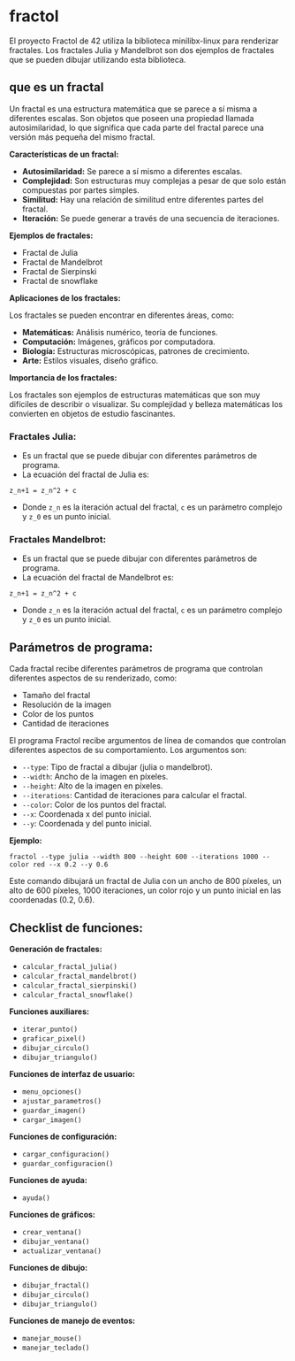 # fractol

El proyecto Fractol de 42 utiliza la biblioteca minilibx-linux para renderizar fractales. Los 
fractales Julia y Mandelbrot son dos ejemplos de fractales que se pueden dibujar utilizando 
esta biblioteca.

## que es un fractal

Un fractal es una estructura matemática que se parece a sí misma a diferentes escalas. Son 
objetos que poseen una propiedad llamada autosimilaridad, lo que significa que cada parte del 
fractal parece una versión más pequeña del mismo fractal.

**Características de un fractal:**

* **Autosimilaridad:** Se parece a sí mismo a diferentes escalas.
* **Complejidad:** Son estructuras muy complejas a pesar de que solo están compuestas por 
partes simples.
* **Similitud:** Hay una relación de similitud entre diferentes partes del fractal.
* **Iteración:** Se puede generar a través de una secuencia de iteraciones.

**Ejemplos de fractales:**

* Fractal de Julia
* Fractal de Mandelbrot
* Fractal de Sierpinski
* Fractal de snowflake

**Aplicaciones de los fractales:**

Los fractales se pueden encontrar en diferentes áreas, como:

* **Matemáticas:** Análisis numérico, teoría de funciones.
* **Computación:** Imágenes, gráficos por computadora.
* **Biología:** Estructuras microscópicas, patrones de crecimiento.
* **Arte:** Estilos visuales, diseño gráfico.

**Importancia de los fractales:**

Los fractales son ejemplos de estructuras matemáticas que son muy difíciles de describir o 
visualizar. Su complejidad y belleza matemáticas los convierten en objetos de estudio 
fascinantes.

### **Fractales Julia:**

* Es un fractal que se puede dibujar con diferentes parámetros de programa.
* La ecuación del fractal de Julia es:

```
z_n+1 = z_n^2 + c
```

* Donde `z_n` es la iteración actual del fractal, `c` es un parámetro complejo y `z_0` es un 
punto inicial.

### **Fractales Mandelbrot:**

* Es un fractal que se puede dibujar con diferentes parámetros de programa.
* La ecuación del fractal de Mandelbrot es:

```
z_n+1 = z_n^2 + c
```

* Donde `z_n` es la iteración actual del fractal, `c` es un parámetro complejo y `z_0` es un 
punto inicial.

## **Parámetros de programa:**

Cada fractal recibe diferentes parámetros de programa que controlan diferentes aspectos de su 
renderizado, como:

* Tamaño del fractal
* Resolución de la imagen
* Color de los puntos
* Cantidad de iteraciones

El programa Fractol recibe argumentos de línea de comandos que controlan diferentes aspectos 
de su comportamiento. Los argumentos son:

* `--type`: Tipo de fractal a dibujar (julia o mandelbrot).
* `--width`: Ancho de la imagen en píxeles.
* `--height`: Alto de la imagen en píxeles.
* `--iterations`: Cantidad de iteraciones para calcular el fractal.
* `--color`: Color de los puntos del fractal.
* `--x`: Coordenada x del punto inicial.
* `--y`: Coordenada y del punto inicial.

 **Ejemplo:**

```
fractol --type julia --width 800 --height 600 --iterations 1000 --color red --x 0.2 --y 0.6
```

Este comando dibujará un fractal de Julia con un ancho de 800 píxeles, un alto de 600 
píxeles, 1000 iteraciones, un color rojo y un punto inicial en las coordenadas (0.2, 0.6).

## **Checklist de funciones:**

**Generación de fractales:**

* `calcular_fractal_julia()`
* `calcular_fractal_mandelbrot()`
* `calcular_fractal_sierpinski()`
* `calcular_fractal_snowflake()`

**Funciones auxiliares:**

* `iterar_punto()`
* `graficar_pixel()`
* `dibujar_circulo()`
* `dibujar_triangulo()`

**Funciones de interfaz de usuario:**

* `menu_opciones()`
* `ajustar_parametros()`
* `guardar_imagen()`
* `cargar_imagen()`

**Funciones de configuración:**

* `cargar_configuracion()`
* `guardar_configuracion()`

**Funciones de ayuda:**

* `ayuda()`

**Funciones de gráficos:**

* `crear_ventana()`
* `dibujar_ventana()`
* `actualizar_ventana()`

**Funciones de dibujo:**

* `dibujar_fractal()`
* `dibujar_circulo()`
* `dibujar_triangulo()`

**Funciones de manejo de eventos:**

* `manejar_mouse()`
* `manejar_teclado()`

